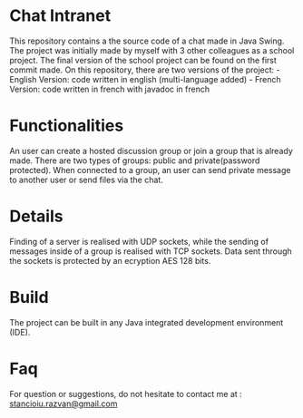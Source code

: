 # Chat Intranet
This repository contains a the source code of a chat made in Java Swing.
The project was initially made by myself with 3 other colleagues as a school project.
The final version of the school project can be found on the first commit made.
On this repository, there are two versions of the project:
	- English Version: code written in english (multi-language added)
	- French Version: code written in french with javadoc in french

# Functionalities
An user can create a hosted discussion group or join a group that is already made.
There are two types of groups: public and private(password protected). When connected to a
group, an user can send private message to another user or send files via the chat.

# Details
Finding of a server is realised with UDP sockets, while the sending of messages inside 
of a group is realised with TCP sockets.
Data sent through the sockets is protected by an ecryption AES 128 bits.

# Build
The project can be built in any Java integrated development environment (IDE).

# Faq
For question or suggestions, do not hesitate to contact me at : stancioiu.razvan@gmail.com

